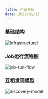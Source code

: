 ```yaml
---
title: 产品介绍
date: 2023/01/13
---
```


### 基础结构

![Infrastructurei](http://cdn.masastack.com/stack/doc/scheduler/Infrastructurei.png)

### Job运行流程图

![job-run-flow](http://cdn.masastack.com/stack/doc/scheduler/job-run-flow.png)

### 互相发现模型

![discovery-model](http://cdn.masastack.com/stack/doc/scheduler/discovery-model.png)